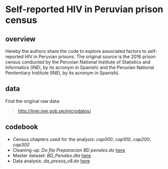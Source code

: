 # Self-reported HIV in Peruvian prison census
## overview

Hereby the authors share the code to explore associated factors to self-reported HIV in Peruvian prisons. The original source is the 2016 prison census conducted by the Peruvian National Institute of Statistics and Informatics (INEI, by its acronym in Spanish) and the Peruvian National Penitentiary Institute (INEI, by its acronym in Spanish).

## data

Find the original raw data:
> http://iinei.inei.gob.pe/microdatos/

## codebook

- Census chapters used for the analysis: _cap000_, _cap100_, _cap200_, _cap300_
- Cleaning-up: _Do file Preparacion BD penales.do_ [here](https://github.com/culquichicon/2016-Peruvian-Prison-Census/blob/master/Do%20file%20Preparacion%20BD%20penales.do)
- Master dataset: _BD_Penales.dta_ [here](https://github.com/culquichicon/2016-Peruvian-Prison-Census/blob/master/BD_Penales.dta)
- Data analysis: _da_presos_v8.do_ [here](https://github.com/culquichicon/2016-Peruvian-Prison-Census/blob/master/da_presos_v8.do)


